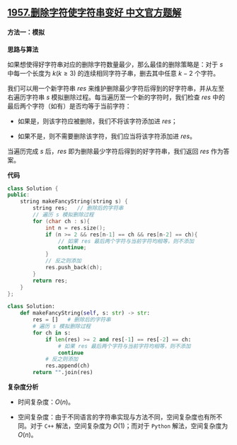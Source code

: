 ## [1957.删除字符使字符串变好 中文官方题解](https://leetcode.cn/problems/delete-characters-to-make-fancy-string/solutions/100000/shan-chu-zi-fu-shi-zi-fu-chuan-bian-hao-12ovq)
#### 方法一：模拟

**思路与算法**

如果想使得好字符串对应的删除字符数量最少，那么最佳的删除策略是：对于 $s$ 中每一个长度为 $k (k \ge 3)$ 的连续相同字符子串，删去其中任意 $k - 2$ 个字符。

我们可以用一个新字符串 $\textit{res}$ 来维护删除最少字符后得到的好字符串，并从左至右遍历字符串 $s$ 模拟删除过程。每当遍历至一个新的字符时，我们检查 $\textit{res}$ 中的最后两个字符（如有）是否均等于当前字符：

- 如果是，则该字符应被删除，我们不将该字符添加进 $\textit{res}$；

- 如果不是，则不需要删除该字符，我们应当将该字符添加进 $\textit{res}$。

当遍历完成 $s$ 后，$\textit{res}$ 即为删除最少字符后得到的好字符串，我们返回 $\textit{res}$ 作为答案。

**代码**

```C++ [sol1-C++]
class Solution {
public:
    string makeFancyString(string s) {
        string res;   // 删除后的字符串
        // 遍历 s 模拟删除过程
        for (char ch : s){
            int n = res.size();
            if (n >= 2 && res[n-1] == ch && res[n-2] == ch){
                // 如果 res 最后两个字符与当前字符均相等，则不添加
                continue;
            }
            // 反之则添加
            res.push_back(ch);
        }
        return res;
    }
};
```


```Python [sol1-Python3]
class Solution:
    def makeFancyString(self, s: str) -> str:
        res = []   # 删除后的字符串
        # 遍历 s 模拟删除过程
        for ch in s:
            if len(res) >= 2 and res[-1] == res[-2] == ch:
                # 如果 res 最后两个字符与当前字符均相等，则不添加
                continue
            # 反之则添加
            res.append(ch)
        return "".join(res)
```


**复杂度分析**

- 时间复杂度：$O(n)$。

- 空间复杂度：由于不同语言的字符串实现与方法不同，空间复杂度也有所不同。对于 $\texttt{C++}$ 解法，空间复杂度为 $O(1)$；而对于 $\texttt{Python}$ 解法，空间复杂度为 $O(n)$。